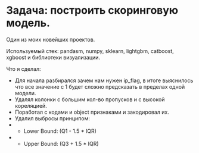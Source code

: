 # Задача: построить скоринговую модель.
Один из моих новейших проектов.

Используемый стек: pandasm, numpy, sklearn, lightgbm, catboost, xgboost и библиотеки визуализации.

Что я сделал:
- Для начала разбирался зачем нам нужен ip_flag, в итоге выяснилось что все значение с 1 будет сложно предсказать в пределах одной модели.
- Удалял колонки с большим кол-во пропусков и с высокой кореляцией.
- Поработал с кодами и object признаками и закодировал их.
- Удалил выбросы принципом:
- - Lower Bound: (Q1 - 1.5 * IQR)
- - Upper Bound: (Q3 + 1.5 * IQR)
